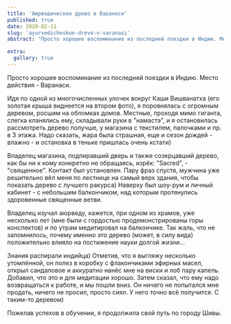 ```yaml
---
title: 'Аюрведическое древо в Варанаси'
published: true
date: 2020-02-11
slug: 'ayurvedicheskoe-drevo-v-varanasi'
abstract: "Просто хорошее воспоминание из последней поездки в Индию. Место действия - Варанаси.\nИдя по одной из многочисленных улочек вокруг Каши Вишванатха (его золотая крыша виднеется на 2 фото), я поровнялась с огромным деревом, росшим на обломках домов. Местные, проходя мимо гиганта, слегка кланялись ему, складывали руки в \"намастэ\", и я остановилась рассмотреть дерево получше, у магазина с текстилем, палочками и пр. в 3 этажа. Надо сказать, жара была страшная, еще и сезон дождей - влажно - и остановка в теньке пришлась очень кстати)"

extra:
  gallery: true
---
```


Просто хорошее воспоминание из последней поездки в Индию. Место действия - Варанаси.

Идя по одной из многочисленных улочек вокруг Каши Вишванатха (его золотая крыша виднеется на втором фото), я поровнялась с огромным деревом, росшим на обломках домов. Местные, проходя мимо гиганта, слегка кланялись ему, складывали руки в "намастэ", и я остановилась рассмотреть дерево получше, у магазина с текстилем, палочками и пр. в 3 этажа. Надо сказать, жара была страшная, еще и сезон дождей - влажно - и остановка в теньке пришлась очень кстати)

<!-- more -->

Владелец магазина, подпиравший дверь и также созерцавший дерево, как бы ни к кому конкретно не обращаясь, изрёк: "Sacred", - "священное". Контакт был установлен. Пару фраз спустя, мужчина уже решительно вёл меня по лестнице на самый верх здания, чтобы показать дерево с лучшего ракурса) Наверху был шоу-рум и личный кабинет - с небольшим балкончиком, над которым протянулись здоровенные священные ветви.

Владелец изучал аюрведу, кажется, при одном из храмов, уже несколько лет (мне были с гордостью продемонстрированы горы конспектов) и по утрам медитировал на балкончике. Так жаль, что не запомнилось, почему именно это дерево (может, в силу вида) положительно влияло на постижение науки долгой жизни...

Знания распирали индийца) Отметив, что я выгляжу несколько утомлённой, он полез в коробку с флакончиками эфирных масел, открыл сандаловое и аккуратно нанёс мне на виски и лоб пару капель. Добавил, что это и для медитации хорошо. Затем сказал, что ему надо возвращаться к работе, и мы пошли вниз. Он ничего не попытался мне продать, ничего не просил, просто сиял. У него точно всё получится. С таким-то деревом)

Пожелав успехов в обучении, я продолжила свой путь по городу Шивы.